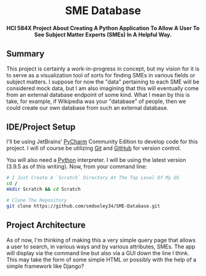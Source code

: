 <div align="center">
  <h1>SME Database</h1>

  <h4>
    HCI 584X Project About Creating A Python Application To Allow A User To See Subject Matter Experts (SMEs) In A
    Helpful Way.
  </h4>
</div>

## Summary
This project is certainly a work-in-progress in concept, but my vision for it is to serve as a visualization tool of
sorts for finding SMEs in various fields or subject matters. I suppose for now the "data" pertaining to each SME will be
considered mock data, but I am also imagining that this will eventually come from an external database endpoint of some
kind. What I mean by this is take, for example, if Wikipedia was your "database" of people, then we could create our own
database from such an external database.

## IDE/Project Setup
I'll be using JetBrains' [PyCharm](https://www.jetbrains.com/pycharm/) Community Edition to develop code for this
project. I will of course be utilizing [Git](https://git-scm.com) and [GitHub](https://github.com/) for version control.

You will also need a [Python](https://www.python.org/) interpreter. I will be using the latest version (3.9.5 as of
this writing). Now, from your command line:

```bash
# I Just Create A `Scratch` Directory At The Top Level Of My OS
cd /
mkdir Scratch && cd Scratch

# Clone The Repository
git clone https://github.com/smdooley34/SME-Database.git 
```

## Project Architecture
As of now, I'm thinking of making this a very simple query page that allows a user to search, in various ways and by
various attributes, SMEs. The app will display via the command line but also via a GUI down the line I think. This may
take the form of some simple HTML or possibly with the help of a simple framework like Django?
